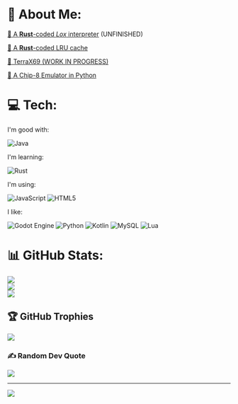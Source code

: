 # 💫 About Me:
[🦀 A **Rust**-coded _Lox_ interpreter](https://github.com/Garkatron/Rust-Lox-Interpreter) (UNFINISHED)

[🦀 A **Rust**-coded LRU cache](https://github.com/Garkatron/LRU-Cache-Rust)

[🗽 TerraX69 (WORK IN PROGRESS)](https://github.com/Garkatron/TerraX69-JS)


[🐍 A Chip-8 Emulator in Python](https://github.com/Garkatron/Von-Neumann-Simulator)

# 💻 Tech:
I'm good with:

![Java](https://img.shields.io/badge/java-%23ED8B00.svg?style=for-the-badge&logo=openjdk&logoColor=white) 

I'm learning:

![Rust](https://img.shields.io/badge/rust-%23000000.svg?style=for-the-badge&logo=rust&logoColor=white) 

I'm using:

![JavaScript](https://img.shields.io/badge/javascript-%23323330.svg?style=for-the-badge&logo=javascript&logoColor=%23F7DF1E) 
![HTML5](https://img.shields.io/badge/html5-%23E34F26.svg?style=for-the-badge&logo=html5&logoColor=white) 

I like:

![Godot Engine](https://img.shields.io/badge/GODOT-%23FFFFFF.svg?style=for-the-badge&logo=godot-engine)
![Python](https://img.shields.io/badge/python-3670A0?style=for-the-badge&logo=python&logoColor=ffdd54) 
![Kotlin](https://img.shields.io/badge/kotlin-%237F52FF.svg?style=for-the-badge&logo=kotlin&logoColor=white) ![MySQL](https://img.shields.io/badge/mysql-4479A1.svg?style=for-the-badge&logo=mysql&logoColor=white) 
![Lua](https://img.shields.io/badge/lua-%232C2D72.svg?style=for-the-badge&logo=lua&logoColor=white) 

# 📊 GitHub Stats:
![](https://github-readme-stats.vercel.app/api?username=Garkatron&theme=dark&hide_border=false&include_all_commits=true&count_private=true)<br/>
![](https://github-readme-streak-stats.herokuapp.com/?user=Garkatron&theme=dark&hide_border=false)<br/>
![](https://github-readme-stats.vercel.app/api/top-langs/?username=Garkatron&theme=dark&hide_border=false&include_all_commits=true&count_private=true&layout=compact)

## 🏆 GitHub Trophies
![](https://github-profile-trophy.vercel.app/?username=Garkatron&theme=radical&no-frame=true&no-bg=true&margin-w=4)

### ✍️ Random Dev Quote
![](https://quotes-github-readme.vercel.app/api?type=horizontal&theme=tokyonight)

---
[![](https://visitcount.itsvg.in/api?id=Garkatron&icon=2&color=0)](https://visitcount.itsvg.in)

<!-- Proudly created with GPRM ( https://gprm.itsvg.in ) -->
